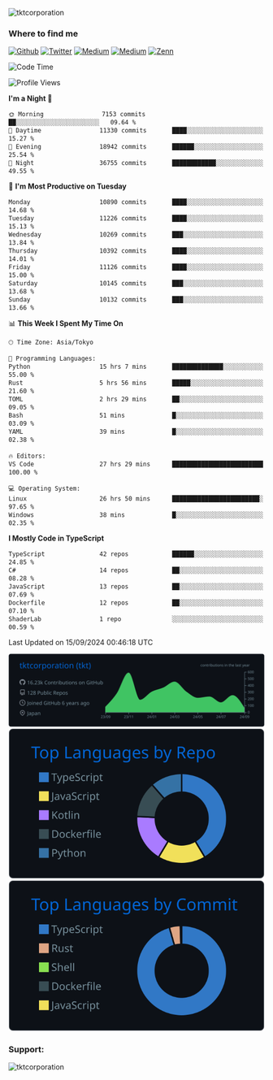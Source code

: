 <p align="left"> <img src="https://komarev.com/ghpvc/?username=tktcorporation&label=Profile%20views&color=0e75b6&style=flat" alt="tktcorporation" /> </p>

<h3>Where to find me</h3>
<p>
<a href="https://github.com/tktcorporation" target="_blank"><img alt="Github" src="https://img.shields.io/badge/GitHub-%2312100E.svg?&style=for-the-badge&logo=Github&logoColor=white" /></a>
<a href="https://twitter.com/tktcorporation" target="_blank"><img alt="Twitter" src="https://img.shields.io/badge/twitter-%231DA1F2.svg?&style=for-the-badge&logo=twitter&logoColor=white" /></a>
<a href="https://www.linkedin.com/in/tktcorporation" target="_blank"><img alt="Medium" src="https://img.shields.io/badge/linkdin-0a66c2.svg?&style=for-the-badge&logo=linkedin&logoColor=white" /></a>
<a href="https://qiita.com/tktcorporation" target="_blank"><img alt="Medium" src="https://img.shields.io/badge/qiita-55C500.svg?&style=for-the-badge&logo=qiita&logoColor=white" /></a>
<a href="https://zenn.dev/tktcorporation" target="_blank"><img alt="Zenn" src="https://img.shields.io/badge/Zenn-3EA8FF.svg?&style=for-the-badge&logo=Zenn&logoColor=white" /></a>
</p>
  
<!--START_SECTION:waka-->
![Code Time](http://img.shields.io/badge/Code%20Time-1%2C741%20hrs%2023%20mins-blue)

![Profile Views](http://img.shields.io/badge/Profile%20Views-0-blue)

**I'm a Night 🦉** 

```text
🌞 Morning                7153 commits        ██░░░░░░░░░░░░░░░░░░░░░░░   09.64 % 
🌆 Daytime                11330 commits       ████░░░░░░░░░░░░░░░░░░░░░   15.27 % 
🌃 Evening                18942 commits       ██████░░░░░░░░░░░░░░░░░░░   25.54 % 
🌙 Night                  36755 commits       ████████████░░░░░░░░░░░░░   49.55 % 
```
📅 **I'm Most Productive on Tuesday** 

```text
Monday                   10890 commits       ████░░░░░░░░░░░░░░░░░░░░░   14.68 % 
Tuesday                  11226 commits       ████░░░░░░░░░░░░░░░░░░░░░   15.13 % 
Wednesday                10269 commits       ███░░░░░░░░░░░░░░░░░░░░░░   13.84 % 
Thursday                 10392 commits       ████░░░░░░░░░░░░░░░░░░░░░   14.01 % 
Friday                   11126 commits       ████░░░░░░░░░░░░░░░░░░░░░   15.00 % 
Saturday                 10145 commits       ███░░░░░░░░░░░░░░░░░░░░░░   13.68 % 
Sunday                   10132 commits       ███░░░░░░░░░░░░░░░░░░░░░░   13.66 % 
```


📊 **This Week I Spent My Time On** 

```text
🕑︎ Time Zone: Asia/Tokyo

💬 Programming Languages: 
Python                   15 hrs 7 mins       ██████████████░░░░░░░░░░░   55.00 % 
Rust                     5 hrs 56 mins       █████░░░░░░░░░░░░░░░░░░░░   21.60 % 
TOML                     2 hrs 29 mins       ██░░░░░░░░░░░░░░░░░░░░░░░   09.05 % 
Bash                     51 mins             █░░░░░░░░░░░░░░░░░░░░░░░░   03.09 % 
YAML                     39 mins             █░░░░░░░░░░░░░░░░░░░░░░░░   02.38 % 

🔥 Editors: 
VS Code                  27 hrs 29 mins      █████████████████████████   100.00 % 

💻 Operating System: 
Linux                    26 hrs 50 mins      ████████████████████████░   97.65 % 
Windows                  38 mins             █░░░░░░░░░░░░░░░░░░░░░░░░   02.35 % 
```

**I Mostly Code in TypeScript** 

```text
TypeScript               42 repos            ██████░░░░░░░░░░░░░░░░░░░   24.85 % 
C#                       14 repos            ██░░░░░░░░░░░░░░░░░░░░░░░   08.28 % 
JavaScript               13 repos            ██░░░░░░░░░░░░░░░░░░░░░░░   07.69 % 
Dockerfile               12 repos            ██░░░░░░░░░░░░░░░░░░░░░░░   07.10 % 
ShaderLab                1 repo              ░░░░░░░░░░░░░░░░░░░░░░░░░   00.59 % 
```




 Last Updated on 15/09/2024 00:46:18 UTC
<!--END_SECTION:waka-->

[![](https://raw.githubusercontent.com/tktcorporation/tktcorporation/master/profile-summary-card-output/github_dark/0-profile-details.svg)](https://github.com/vn7n24fzkq/github-profile-summary-cards)
[![](https://raw.githubusercontent.com/tktcorporation/tktcorporation/master/profile-summary-card-output/github_dark/1-repos-per-language.svg)](https://github.com/vn7n24fzkq/github-profile-summary-cards) [![](https://raw.githubusercontent.com/tktcorporation/tktcorporation/master/profile-summary-card-output/github_dark/2-most-commit-language.svg)](https://github.com/vn7n24fzkq/github-profile-summary-cards)

<h3 align="left">Support:</h3>
<p><a href="https://www.buymeacoffee.com/tktcorporation"> <img align="left" src="https://cdn.buymeacoffee.com/buttons/v2/default-yellow.png" height="50" width="210" alt="tktcorporation" /></a></p><br><br>
